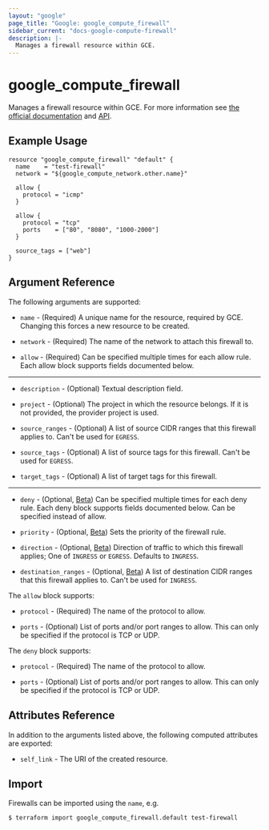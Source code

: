```yaml
---
layout: "google"
page_title: "Google: google_compute_firewall"
sidebar_current: "docs-google-compute-firewall"
description: |-
  Manages a firewall resource within GCE.
---
```


# google\_compute\_firewall

Manages a firewall resource within GCE. For more information see
[the official documentation](https://cloud.google.com/compute/docs/vpc/firewalls)
and
[API](https://cloud.google.com/compute/docs/reference/latest/firewalls).

## Example Usage

```hcl
resource "google_compute_firewall" "default" {
  name    = "test-firewall"
  network = "${google_compute_network.other.name}"

  allow {
    protocol = "icmp"
  }

  allow {
    protocol = "tcp"
    ports    = ["80", "8080", "1000-2000"]
  }

  source_tags = ["web"]
}
```

## Argument Reference

The following arguments are supported:

* `name` - (Required) A unique name for the resource, required by GCE.
    Changing this forces a new resource to be created.

* `network` - (Required) The name of the network to attach this firewall to.

* `allow` - (Required) Can be specified multiple times for each allow
    rule. Each allow block supports fields documented below.

- - -

* `description` - (Optional) Textual description field.

* `project` - (Optional) The project in which the resource belongs. If it
    is not provided, the provider project is used.

* `source_ranges` - (Optional) A list of source CIDR ranges that this
   firewall applies to. Can't be used for `EGRESS`.

* `source_tags` - (Optional) A list of source tags for this firewall. Can't be used for `EGRESS`.

* `target_tags` - (Optional) A list of target tags for this firewall.

- - -

* `deny` - (Optional, [Beta](/docs/providers/google/index.html#beta-features)) Can be specified multiple times for each deny
    rule. Each deny block supports fields documented below. Can be specified
    instead of allow.

* `priority` - (Optional, [Beta](/docs/providers/google/index.html#beta-features)) Sets the priority of the firewall rule.

* `direction` - (Optional, [Beta](/docs/providers/google/index.html#beta-features)) Direction of traffic to which this firewall applies;
    One of `INGRESS` or `EGRESS`. Defaults to `INGRESS`.

* `destination_ranges` - (Optional, [Beta](/docs/providers/google/index.html#beta-features)) A list of destination CIDR ranges that this
   firewall applies to. Can't be used for `INGRESS`.

The `allow` block supports:

* `protocol` - (Required) The name of the protocol to allow.

* `ports` - (Optional) List of ports and/or port ranges to allow. This can
    only be specified if the protocol is TCP or UDP.

The `deny` block supports:

* `protocol` - (Required) The name of the protocol to allow.

* `ports` - (Optional) List of ports and/or port ranges to allow. This can
    only be specified if the protocol is TCP or UDP.

## Attributes Reference

In addition to the arguments listed above, the following computed attributes are
exported:

* `self_link` - The URI of the created resource.


## Import

Firewalls can be imported using the `name`, e.g.

```
$ terraform import google_compute_firewall.default test-firewall
```
